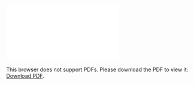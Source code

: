 <object data="christ-in-song/CIS1908pdfs/380.pdf" type="application/pdf" width="100%" height="1024px">
    <embed src="christ-in-song/CIS1908pdfs/380.pdf">
        <p>This browser does not support PDFs. Please download the PDF to view it: <a href="christ-in-song/CIS1908pdfs/380.pdf">Download PDF</a>.</p>
    </embed>
</object>

